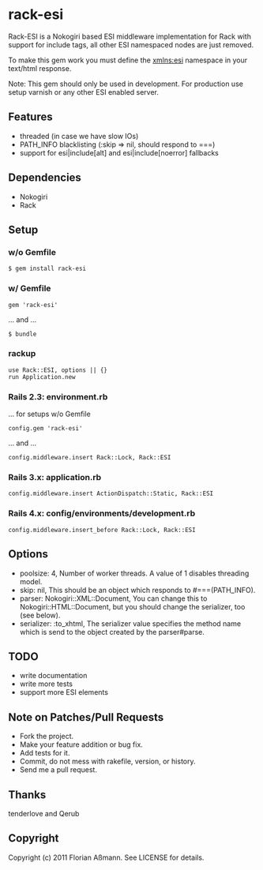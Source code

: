 # rack-esi

Rack-ESI is a Nokogiri based ESI middleware implementation for Rack with support for include tags, all other ESI namespaced nodes are just removed.

To make this gem work you must define the [xmlns:esi](http://www.edge-delivery.org/esi/1.0) namespace in your text/html response.

Note: This gem should only be used in development. For production use setup varnish or any other ESI enabled server.

## Features

 * threaded (in case we have slow IOs)
 * PATH_INFO blacklisting (:skip => nil, should respond to ===)
 * support for esi|include[alt] and esi|include[noerror] fallbacks

## Dependencies

 * Nokogiri
 * Rack

## Setup

### w/o Gemfile

    $ gem install rack-esi

### w/ Gemfile

    gem 'rack-esi'

... and ...

    $ bundle

### rackup

    use Rack::ESI, options || {}
    run Application.new

### Rails 2.3: environment.rb

... for setups w/o Gemfile

    config.gem 'rack-esi'

... and ...

    config.middleware.insert Rack::Lock, Rack::ESI

### Rails 3.x: application.rb

    config.middleware.insert ActionDispatch::Static, Rack::ESI

### Rails 4.x: config/environments/development.rb

    config.middleware.insert_before Rack::Lock, Rack::ESI

## Options

 * poolsize: 4,
   Number of worker threads. A value of 1 disables threading model.
 * skip: nil,
   This should be an object which responds to #===(PATH_INFO).
 * parser: Nokogiri::XML::Document,
   You can change this to Nokogiri::HTML::Document, but you should change the serializer, too (see below).
 * serializer: :to_xhtml,
   The serializer value specifies the method name which is send to the object created by the parser#parse.

## TODO

 * write documentation
 * write more tests
 * support more ESI elements

## Note on Patches/Pull Requests
 
 * Fork the project.
 * Make your feature addition or bug fix.
 * Add tests for it.
 * Commit, do not mess with rakefile, version, or history.
 * Send me a pull request.

## Thanks

tenderlove and Qerub

## Copyright

Copyright (c) 2011 Florian Aßmann. See LICENSE for details.
